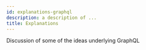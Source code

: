 ```yaml
---
id: explanations-graphql
description: a description of ...
title: Explanations
---
```


Discussion of some of the ideas underlying GraphQL 
